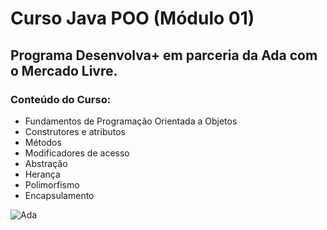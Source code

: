 # Curso Java POO (Módulo 01)
## Programa Desenvolva+ em parceria da Ada com o Mercado Livre.

### Conteúdo do Curso:
- Fundamentos de Programação Orientada a Objetos
- Construtores e atributos
- Métodos
- Modificadores de acesso
- Abstração
- Herança
- Polimorfismo
- Encapsulamento



![Ada](https://noticiasconcursos.com.br/wp-content/uploads/2023/02/noticiasconcursos.com.br-thumb-ada.png)
